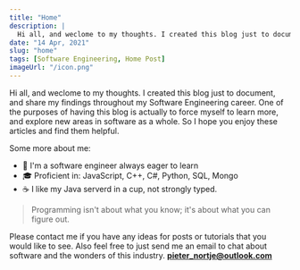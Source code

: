 ```yaml
---
title: "Home"
description: |
  Hi all, and weclome to my thoughts. I created this blog just to document, and share my findings throughout my Software Engineering career. One of the purposes of having this blog is actually to force myself to learn more, and explore new areas in software as a whole. So I hope you enjoy these articles and find them helpful.
date: "14 Apr, 2021"
slug: "home"
tags: [Software Engineering, Home Post]
imageUrl: "/icon.png"
---
```


Hi all, and weclome to my thoughts. I created this blog just to document, and share my findings throughout my Software Engineering career. One of the purposes of having this blog is actually to force myself to learn more, and explore new areas in software as a whole. So I hope you enjoy these articles and find them helpful.

Some more about me:

- 🚀 I'm a software engineer always eager to learn
- 🎓 Proficient in: JavaScript, C++, C#, Python, SQL, Mongo
- ☕ I like my Java serverd in a cup, not strongly typed.

> Programming isn't about what you know; it's about what you can figure out.

Please contact me if you have any ideas for posts or tutorials that you would like to see. Also feel free to just send me an email to chat about software and the wonders of this industry. **[pieter_nortje@outlook.com](mailto:pieter_nortje@outlook.com)**
